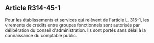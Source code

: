 ## Article R314-45-1


Pour les établissements et services qui relèvent de l'article L. 315-1, les virements de crédits entre groupes
fonctionnels sont autorisés par délibération du conseil d'administration. Ils sont portés sans délai à la
connaissance du comptable public.

